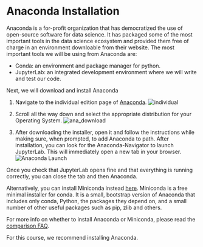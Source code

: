 # Anaconda Installation



Anaconda is a for-profit organization that has democratized the use of open-source software for data science. It has packaged some of the most important tools in the data science ecosystem and provided them free of charge in an environment downloable from their website. The most important tools we will be using from Anaconda are:

- Conda: an environment and package manager for python.
- JupyterLab: an integrated development environment where we will write and test our code.

Next, we will download and install Anaconda

1. Navigate to the individual edition page of [Anaconda](https://www.anaconda.com/products/individual). ![individual](images/anaconda_indiv.png)

2. Scroll all the way down and select the appropriate distribution for your Operating System. ![ana_download](images/ana_download.png)
3. After downloading the installer, open it and follow the instructions while making sure, when prompted, to add Anaconda to path. After installation, you can look for the Anaconda-Navigator to launch JupyterLab. This will immediately open a new tab in your browser.![Anaconda Launch](images/anaconda-launch.png)

Once you check that JupyterLab opens fine and that everything is running correctly, you can close the tab and then Anaconda.

Alternatively, you can install Miniconda instead [here][miniconda]. Miniconda is a free minimal installer for conda. It is a small, bootstrap version of Anaconda that includes only conda, Python, the packages they depend on, and a small number of other useful packages such as pip, zlib and others.

For more info on whether to install Anaconda or Miniconda, please read the [comparison FAQ][anaconda-faq].

For this course, we recommend installing Anaconda.



[anaconda-website]: <https://www.anaconda.com/distribution/#download-section>
[miniconda]: <https://docs.conda.io/en/latest/miniconda.html>
[anaconda-faq]: <https://docs.conda.io/projects/conda/en/latest/user-guide/install/download.html#anaconda-or-miniconda>
